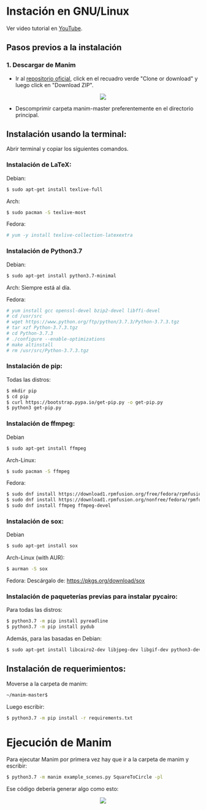 # Instación en GNU/Linux

Ver video tutorial en [YouTube](https://www.youtube.com/watch?v=dwiBKFTJWY8).

## Pasos previos a la instalación

### 1. Descargar de Manim 

* Ir al [repositorio oficial](https://github.com/3b1b/manim), click en el recuadro verde "Clone or download" y luego click en "Download ZIP".

<p align="center"><img src ="/Español/0_instalacion/gnuLinux/gifs/manimDescarga.png" /></p>

* Descomprimir carpeta manim-master preferentemente en el directorio principal.


## Instalación usando la terminal:
Abrir terminal y copiar los siguientes comandos.

### Instalación de LaTeX:
Debian:
```sh
$ sudo apt-get install texlive-full
```
Arch:
```sh
$ sudo pacman -S texlive-most
```
Fedora:
```sh
# yum -y install texlive-collection-latexextra
```
### Instalación de Python3.7
Debian:
```sh
$ sudo apt-get install python3.7-minimal
```

Arch: Siempre está al día.

Fedora:
```sh
# yum install gcc openssl-devel bzip2-devel libffi-devel
# cd /usr/src
# wget https://www.python.org/ftp/python/3.7.3/Python-3.7.3.tgz
# tar xzf Python-3.7.3.tgz
# cd Python-3.7.3
# ./configure --enable-optimizations
# make altinstall
# rm /usr/src/Python-3.7.3.tgz
```

### Instalación de pip:
Todas las distros:
```sh
$ mkdir pip
$ cd pip
$ curl https://bootstrap.pypa.io/get-pip.py -o get-pip.py
$ python3 get-pip.py
```

### Instalación de ffmpeg:
Debian
```sh
$ sudo apt-get install ffmpeg
```
Arch-Linux:
```sh
$ sudo pacman -S ffmpeg
```
Fedora:
```sh
$ sudo dnf install https://download1.rpmfusion.org/free/fedora/rpmfusion-free-release-$(rpm -E %fedora).noarch.rpm
$ sudo dnf install https://download1.rpmfusion.org/nonfree/fedora/rpmfusion-nonfree-release-$(rpm -E %fedora).noarch.rpm
$ sudo dnf install ffmpeg ffmpeg-devel
```

### Instalación de sox:
Debian
```sh
$ sudo apt-get install sox
```
Arch-Linux (with AUR):
```sh
$ aurman -S sox
```
Fedora:
Descárgalo de: https://pkgs.org/download/sox

### Instalación de paqueterías previas para instalar pycairo:
Para todas las distros:
```sh
$ python3.7 -m pip install pyreadline
$ python3.7 -m pip install pydub
```
Además, para las basadas en Debian:
```sh
$ sudo apt-get install libcairo2-dev libjpeg-dev libgif-dev python3-dev libffi-dev
```

## Instalación de requerimientos:
Moverse a la carpeta de manim:

```sh
~/manim-master$
```

Luego escribir:

```sh
$ python3.7 -m pip install -r requirements.txt
```

# Ejecución de Manim

Para ejecutar Manim por primera vez hay que ir a la carpeta de manim y escribir:

```sh
$ python3.7 -m manim example_scenes.py SquareToCircle -pl
```

Ese código debería generar algo como esto:

<p align="center"><img src ="/Español/0_instalacion/gnuLinux/gifs/compilacion.gif" /></p>

